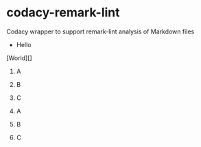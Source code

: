 # codacy-remark-lint

Codacy wrapper to support remark-lint analysis of Markdown files

* Hello

[World][]

1. A
2. B
3. C

1. A
1. B
1. C
